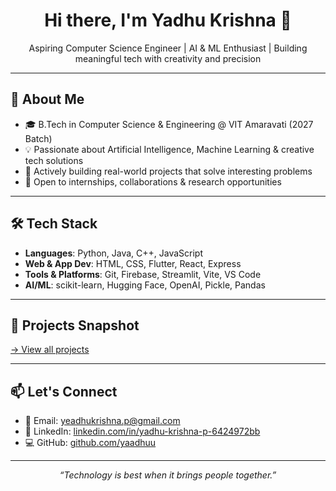 <h1 align="center">Hi there, I'm Yadhu Krishna 👋</h1>

<p align="center">
  Aspiring Computer Science Engineer | AI & ML Enthusiast | Building meaningful tech with creativity and precision
</p>

---

## 💼 About Me

- 🎓 B.Tech in Computer Science & Engineering @ VIT Amaravati (2027 Batch)
- 💡 Passionate about Artificial Intelligence, Machine Learning & creative tech solutions
- 🚀 Actively building real-world projects that solve interesting problems
- 🤝 Open to internships, collaborations & research opportunities

---

## 🛠️ Tech Stack

- **Languages**: Python, Java, C++, JavaScript
- **Web & App Dev**: HTML, CSS, Flutter, React, Express
- **Tools & Platforms**: Git, Firebase, Streamlit, Vite, VS Code
- **AI/ML**: scikit-learn, Hugging Face, OpenAI, Pickle, Pandas

---

## 🌱 Projects Snapshot
 [→ View all projects](https://github.com/yaadhuu?tab=repositories)

---

## 📫 Let's Connect

- 📧 Email: [yeadhukrishna.p@gmail.com](mailto:yeadhukrishna.p@gmail.com)  
- 🔗 LinkedIn: [linkedin.com/in/yadhu-krishna-p-6424972bb](https://www.linkedin.com/in/yadhu-krishna-p-6424972bb)  
- 💻 GitHub: [github.com/yaadhuu](https://github.com/yaadhuu)

---


<p align="center">
  <em>“Technology is best when it brings people together.”</em>
</p>
